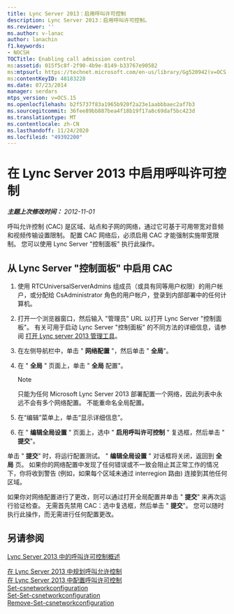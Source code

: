 ```yaml
---
title: Lync Server 2013：启用呼叫许可控制
description: Lync Server 2013：启用呼叫许可控制。
ms.reviewer: ''
ms.author: v-lanac
author: lanachin
f1.keywords:
- NOCSH
TOCTitle: Enabling call admission control
ms:assetid: 015f5c8f-2f90-4b9e-8149-b33767e90582
ms:mtpsurl: https://technet.microsoft.com/en-us/library/Gg520942(v=OCS.15)
ms:contentKeyID: 48183228
ms.date: 07/23/2014
manager: serdars
mtps_version: v=OCS.15
ms.openlocfilehash: b2f5737f83a1965b920f2a23e1aabbbaec2af7b3
ms.sourcegitcommit: 36fee89bb887bea4f18b19f17a8c69daf5bc423d
ms.translationtype: MT
ms.contentlocale: zh-CN
ms.lasthandoff: 11/24/2020
ms.locfileid: "49392200"
---
```

# <a name="enabling-call-admission-control-in-lync-server-2013"></a>在 Lync Server 2013 中启用呼叫许可控制

<div data-xmlns="http://www.w3.org/1999/xhtml">

<div class="topic" data-xmlns="http://www.w3.org/1999/xhtml" data-msxsl="urn:schemas-microsoft-com:xslt" data-cs="https://msdn.microsoft.com/">

<div data-asp="https://msdn2.microsoft.com/asp">



</div>

<div id="mainSection">

<div id="mainBody">

<span> </span>

_**主题上次修改时间：** 2012-11-01_

呼叫允许控制 (CAC) 是区域、站点和子网的网络，通过它可基于可用带宽对音频和视频传输设置限制。 配置 CAC 网络后，必须启用 CAC 才能强制实施带宽限制。 您可以使用 Lync Server "控制面板" 执行此操作。

<div>

## <a name="to-enable-cac-from-lync-server-control-panel"></a>从 Lync Server "控制面板" 中启用 CAC

1.  使用 RTCUniversalServerAdmins 组成员（或具有同等用户权限）的用户帐户，或分配给 CsAdministrator 角色的用户帐户，登录到内部部署中的任何计算机。

2.  打开一个浏览器窗口，然后输入 "管理员" URL 以打开 Lync Server "控制面板"。 有关可用于启动 Lync Server "控制面板" 的不同方法的详细信息，请参阅 [打开 Lync server 2013 管理工具](lync-server-2013-open-lync-server-administrative-tools.md)。

3.  在左侧导航栏中，单击 " **网络配置** "，然后单击 " **全局**"。

4.  在 " **全局** " 页面上，单击 " **全局** 配置"。
    
    <div>
    

    > [!NOTE]  
    > 只能为任何 Microsoft Lync Server 2013 部署配置一个网络，因此列表中永远不会有多个网络配置。 不能重命名全局配置。

    
    </div>

5.  在“编辑”菜单上，单击“显示详细信息”。

6.  在 " **编辑全局设置** " 页面上，选中 " **启用呼叫许可控制** " 复选框，然后单击 " **提交**"。

单击 " **提交**" 时，将运行配置测试。 " **编辑全局设置** " 对话框将关闭，返回到 **全局** 页。 如果你的网络配置中发现了任何错误或不一致会阻止其正常工作的情况下，你将收到警告 (例如，如果每个区域未通过 interregion 路由) 连接到其他任何区域。

如果你对网络配置进行了更改，则可以通过打开全局配置并单击 " **提交**" 来再次运行验证检查。 无需首先禁用 CAC：选中复选框，然后单击 " **提交**"。 您可以随时执行此操作，而无需进行任何配置更改。

</div>

<div>

## <a name="see-also"></a>另请参阅


[Lync Server 2013 中的呼叫许可控制概述](lync-server-2013-overview-of-call-admission-control.md)  


[在 Lync Server 2013 中规划呼叫允许控制](lync-server-2013-planning-for-call-admission-control.md)  
[在 Lync Server 2013 中配置呼叫许可控制](lync-server-2013-configure-call-admission-control.md)  
[Set-csnetworkconfiguration](https://docs.microsoft.com/powershell/module/skype/Get-CsNetworkConfiguration)  
[Set-Set-csnetworkconfiguration](https://docs.microsoft.com/powershell/module/skype/Set-CsNetworkConfiguration)  
[Remove-Set-csnetworkconfiguration](https://docs.microsoft.com/powershell/module/skype/Remove-CsNetworkConfiguration)  
  

</div>

</div>

<span> </span>

</div>

</div>

</div>

